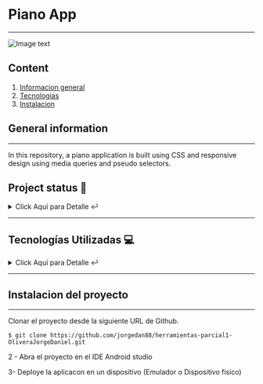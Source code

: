 # Piano App
***
![Image text](https://external-content.duckduckgo.com/iu/?u=http%3A%2F%2Fwww.publicdomainpictures.net%2Fpictures%2F160000%2Fvelka%2Ftouches-de-piano.jpg&f=1&nofb=1&ipt=d3023ac27293ecdb3570d46eed7849f8d37259298000db3951d6254a1eea0d55&ipo=images)


## Content
1. [Informacion general](#general-info)
2. [Tecnologias](#technologies)
3. [Instalacion](#installation)


## General information
***
In this repository, a piano application is built using CSS and responsive design using media queries and pseudo selectors.


## Project status 🚧 
<details>
    <summary>Click Aquí para Detalle ↩️</summary>
    <br>
   <p align="justify">The project is finished as it implements CSS to improve the visual aspects of the application.🔨 </p>
   </details>
   <hr>

   ## Tecnologías Utilizadas  💻 
   
<details>
    <summary>Click Aquí para Detalle ↩️</summary>
    <br>
   <p>Tecnologías Utilizadas:</p>
<ul>
  <li>CSS: <a href="https://lenguajecss.com/css/">Enlace a la pagina oficial</a></li>
  <li>HTML5: <a href="https://lenguajehtml.com/html/">Enlace a la pagina oficial</a></li>
  <li>VS Code: <a href="https://code.visualstudio.com/">Enlace a la documentación oficial del lenguaje</a></li>
</ul>

   </details>
   <hr>

   
## Instalacion del proyecto
***
Clonar el proyecto desde la siguiente URL de Github. 
```
$ git clone https://github.com/jorgedan88/herramientas-parcial1-OliveraJorgeDaniel.git

```

2 - Abra el proyecto en el IDE Android studio

3- Deploye la aplicacon en un dispositivo (Emulador o Dispositivo fisico) 





